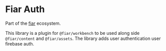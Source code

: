 # Fiar Auth

Part of the [fiar](https://github.com/Pingid/fiar) ecosystem.

This library is a plugin for `@fiar/workbench` to be used along side `@fiar/content` and `@fiar/assets`. The library adds user authentication user firebase auth.
